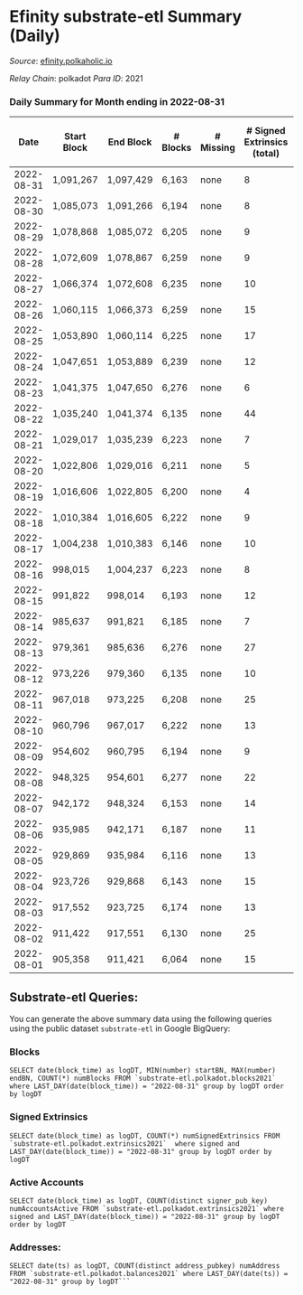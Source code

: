 # Efinity substrate-etl Summary (Daily)

_Source_: [efinity.polkaholic.io](https://efinity.polkaholic.io)

*Relay Chain*: polkadot
*Para ID*: 2021



### Daily Summary for Month ending in 2022-08-31


| Date | Start Block | End Block | # Blocks | # Missing | # Signed Extrinsics (total) | # Active Accounts | # Addresses with Balances | # Events | # Transfers | # XCM Transfers In | # XCM Transfers Out |
| ---- | ----------- | --------- | -------- | --------- | --------------------------- | ----------------- | ------------------------- | -------- | ----------- | ------------------ | ------------------- |
| 2022-08-31 | 1,091,267 | 1,097,429 | 6,163 | none  | 8 | 8 | 15,549 | 18,542 |   |   |   |
| 2022-08-30 | 1,085,073 | 1,091,266 | 6,194 | none  | 8 | 8 | 15,549 | 18,630 |   |   |   |
| 2022-08-29 | 1,078,868 | 1,085,072 | 6,205 | none  | 9 | 6 | 15,549 | 18,669 | 2 ($4.92) |   |   |
| 2022-08-28 | 1,072,609 | 1,078,867 | 6,259 | none  | 9 | 9 | 15,548 | 18,838 | 2 ($143.63) |   |   |
| 2022-08-27 | 1,066,374 | 1,072,608 | 6,235 | none  | 10 | 10 | 15,546 | 18,764 |   |   |   |
| 2022-08-26 | 1,060,115 | 1,066,373 | 6,259 | none  | 15 | 11 | 15,546 | 18,873 | 4 ($0.68) |   |   |
| 2022-08-25 | 1,053,890 | 1,060,114 | 6,225 | none  | 17 | 5 | 15,545 | 18,760 | 2 ($0.57) |   |   |
| 2022-08-24 | 1,047,651 | 1,053,889 | 6,239 | none  | 12 | 6 | 15,545 | 18,796 | 3 ($46.43) |   |   |
| 2022-08-23 | 1,041,375 | 1,047,650 | 6,276 | none  | 6 | 6 | 15,544 | 18,874 | 2 ($3.81) |   |   |
| 2022-08-22 | 1,035,240 | 1,041,374 | 6,135 | none  | 44 | 13 | 15,544 | 18,678 | 5 ($17.44) |   |   |
| 2022-08-21 | 1,029,017 | 1,035,239 | 6,223 | none  | 7 | 7 | 15,541 | 18,715 |   |   |   |
| 2022-08-20 | 1,022,806 | 1,029,016 | 6,211 | none  | 5 | 5 | 15,541 | 18,673 |   |   |   |
| 2022-08-19 | 1,016,606 | 1,022,805 | 6,200 | none  | 4 | 3 | 15,541 | 18,635 |   |   |   |
| 2022-08-18 | 1,010,384 | 1,016,605 | 6,222 | none  | 9 | 7 | 15,541 | 18,721 |   |   |   |
| 2022-08-17 | 1,004,238 | 1,010,383 | 6,146 | none  | 10 | 6 | 15,541 | 18,493 |   |   |   |
| 2022-08-16 | 998,015 | 1,004,237 | 6,223 | none  | 8 | 8 | 15,541 | 18,719 |   |   |   |
| 2022-08-15 | 991,822 | 998,014 | 6,193 | none  | 12 | 9 | 15,541 | 18,645 | 1 ($3.85) |   |   |
| 2022-08-14 | 985,637 | 991,821 | 6,185 | none  | 7 | 7 | 15,541 | 18,610 | 2 ($299.26) |   |   |
| 2022-08-13 | 979,361 | 985,636 | 6,276 | none  | 27 | 18 | 15,538 | 18,949 | 4 ($423.84) |   |   |
| 2022-08-12 | 973,226 | 979,360 | 6,135 | none  | 10 | 8 | 15,538 | 18,464 | 2 ($0.57) |   |   |
| 2022-08-11 | 967,018 | 973,225 | 6,208 | none  | 25 | 14 | 15,538 | 18,730 | 1 ($0.0018) |   |   |
| 2022-08-10 | 960,796 | 967,017 | 6,222 | none  | 13 | 11 | 15,538 | 18,734 | 1 ($91.14) |   |   |
| 2022-08-09 | 954,602 | 960,795 | 6,194 | none  | 9 | 5 | 15,538 | 18,634 | 1 ($0.19) |   |   |
| 2022-08-08 | 948,325 | 954,601 | 6,277 | none  | 22 | 19 | 15,537 | 18,938 | 1 ($4.08) |   |   |
| 2022-08-07 | 942,172 | 948,324 | 6,153 | none  | 14 | 10 | 15,537 | 18,529 |   |   |   |
| 2022-08-06 | 935,985 | 942,171 | 6,187 | none  | 11 | 6 | 15,537 | 18,620 | 1 ($41.73) |   |   |
| 2022-08-05 | 929,869 | 935,984 | 6,116 | none  | 13 | 12 | 15,536 | 18,421 | 1 ($17.32) |   |   |
| 2022-08-04 | 923,726 | 929,868 | 6,143 | none  | 15 | 13 | 15,535 | 18,505 | 1 ($0.017) |   |   |
| 2022-08-03 | 917,552 | 923,725 | 6,174 | none  | 13 | 6 | 15,535 | 18,584 |   |   |   |
| 2022-08-02 | 911,422 | 917,551 | 6,130 | none  | 25 | 6 | 15,535 | 18,525 | 1 ($0.017) |   |   |
| 2022-08-01 | 905,358 | 911,421 | 6,064 | none  | 15 | 8 | 15,535 | 18,268 | 2 ($178.39) |   |   |

## Substrate-etl Queries:
You can generate the above summary data using the following queries using the public dataset `substrate-etl` in Google BigQuery:


### Blocks
```
SELECT date(block_time) as logDT, MIN(number) startBN, MAX(number) endBN, COUNT(*) numBlocks FROM `substrate-etl.polkadot.blocks2021`  where LAST_DAY(date(block_time)) = "2022-08-31" group by logDT order by logDT
```


### Signed Extrinsics
```
SELECT date(block_time) as logDT, COUNT(*) numSignedExtrinsics FROM `substrate-etl.polkadot.extrinsics2021`  where signed and LAST_DAY(date(block_time)) = "2022-08-31" group by logDT order by logDT
```


### Active Accounts
```
SELECT date(block_time) as logDT, COUNT(distinct signer_pub_key) numAccountsActive FROM `substrate-etl.polkadot.extrinsics2021` where signed and LAST_DAY(date(block_time)) = "2022-08-31" group by logDT order by logDT
```


### Addresses:
```
SELECT date(ts) as logDT, COUNT(distinct address_pubkey) numAddress FROM `substrate-etl.polkadot.balances2021` where LAST_DAY(date(ts)) = "2022-08-31" group by logDT```

